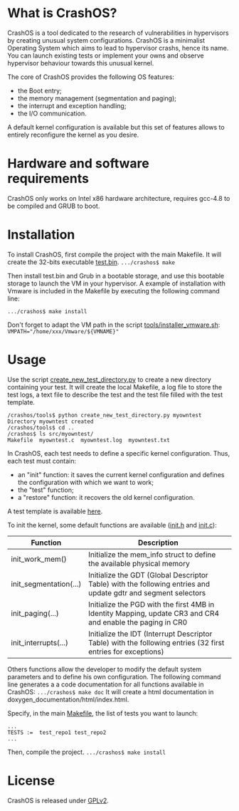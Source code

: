 # What is CrashOS?

CrashOS is a tool dedicated to the research of vulnerabilities in hypervisors by creating unusual system configurations. 
CrashOS is a minimalist Operating System which aims to lead to hypervisor crashs, hence its name. 
You can launch existing tests or implement your owns and observe hypervisor behaviour towards this unusual kernel.

The core of CrashOS provides the following OS features: 
- the Boot entry;
- the memory management (segmentation and paging);
- the interrupt and exception handling;
- the I/O communication.

A default kernel configuration is available but this set of features allows to entirely reconfigure the kernel as you desire.

# Hardware and software requirements
CrashOS only works on Intel x86 hardware architecture, requires gcc-4.8 to be compiled and GRUB to boot.

# Installation
To install CrashOS, first compile the project with the main Makefile. It will create the 32-bits executable [test.bin](https://github.com/airbus-seclab/crashos/blob/master/build/test.bin).
`.../crashos$ make`

Then install test.bin and Grub in a bootable storage, and use this bootable storage to launch the VM in your hypervisor.
A example of installation with Vmware is included in the Makefile by executing the following command line:

`.../crashos$ make install`

Don't forget to adapt the VM path in the script [tools/installer_vmware.sh](https://github.com/airbus-seclab/crashos/blob/master/tools/installer_vmware.sh): `VMPATH="/home/xxx/Vmware/${VMNAME}"`

# Usage

Use the script [create_new_test_directory.py](https://github.com/airbus-seclab/crashos/blob/master/tools/create_new_test_directory.py) to create a new directory containing your test. 
It will create the local Makefile, a log file to store the test logs, a text file to describe the test and the test file filled with the test template.

    /crashos/tools$ python create_new_test_directory.py myowntest
    Directory myowntest created
    /crashos/tools$ cd ..
    /crashos$ ls src/myowntest/
    Makefile  myowntest.c  myowntest.log  myowntest.txt

In CrashOS, each test needs to define a specific kernel configuration. Thus, each test must contain:

- an "init" function: it saves the current kernel configuration and defines the configuration with which we want to work;
- the "test" function;
- a "restore" function: it recovers the old kernel configuration.

A test template is available [here](https://github.com/airbus-seclab/crashos/blob/master/templates/test_template.txt).

To init the kernel, some default functions are available ([init.h](https://github.com/airbus-seclab/crashos/blob/master/src/core/init.h) and [init.c](https://github.com/airbus-seclab/crashos/blob/master/src/core/init.c)):

|       Function        |                         Description                             |                                                           
|-----------------------|-----------------------------------------------------------------|
|init_work_mem() 		    | Initialize the mem_info struct to define the available physical memory |
|init_segmentation(...)	| Initialize the GDT (Global Descriptor Table) with the following entries and update gdtr and segment selectors |
|init_paging(...) 		  | Initialize the PGD with the first 4MB in Identity Mapping, update CR3 and CR4 and enable the paging in CR0    |
|init_interrupts(...) 	| Initialize the IDT (Interrupt Descriptor Table) with the following entries (32 first entries for exceptions)  |     

Others functions allow the developer to modify the default system parameters and to define his own configuration. The following command line generates a a code documentation for all functions available in CrashOS:
    `.../crashos$ make doc`
It will create a html documentation in doxygen_documentation/html/index.html.

Specify, in the main [Makefile](https://github.com/airbus-seclab/crashos/blob/master/Makefile), the list of tests you want to launch:
    
    ...
    TESTS :=  test_repo1 test_repo2 
    ...

Then, compile the project.
    `.../crashos$ make install`

# License
CrashOS is released under [GPLv2](https://github.com/airbus-seclab/crashos/LICENSE.md).